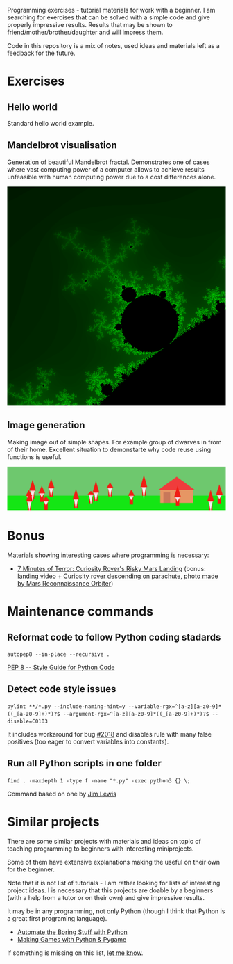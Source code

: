 Programming exercises - tutorial materials for work with a beginner. I am searching for exercises that can be solved with a simple code and give properly impressive results. Results that may be
shown to friend/mother/brother/daughter and will impress them.

Code in this repository is a mix of notes, used ideas and materials left as a feedback for the future.

# Exercises

## Hello world
Standard hello world example.

## Mandelbrot visualisation

Generation of beautiful Mandelbrot fractal. Demonstrates one of cases where vast computing power of a computer allows to achieve results unfeasible with human computing power due to a cost differences alone.

![mandelbrot.png](mandelbrot.png)

## Image generation

Making image out of simple shapes. For example group of dwarves in from of their home. Excellent situation to demonstarte why code reuse using functions is useful.

![dwarves.png](dwarves.png)

# Bonus

Materials showing interesting cases where programming is necessary:

* [7 Minutes of Terror: Curiosity Rover's Risky Mars Landing](https://www.youtube.com/watch?v=h2I8AoB1xgU) (bonus: [landing video](https://www.youtube.com/watch?v=svUJdzMHwmM) + [Curiosity rover descending on parachute, photo made by Mars Reconnaissance Orbiter](https://www.jpl.nasa.gov/spaceimages/details.php?id=PIA15978))

# Maintenance commands

## Reformat code to follow Python coding stadards

`autopep8 --in-place --recursive .`

[PEP 8 -- Style Guide for Python Code](https://www.python.org/dev/peps/pep-0008/)

## Detect code style issues

`pylint **/*.py --include-naming-hint=y --variable-rgx=^[a-z][a-z0-9]*((_[a-z0-9]+)*)?$ --argument-rgx=^[a-z][a-z0-9]*((_[a-z0-9]+)*)?$ --disable=C0103`

It includes workaround for bug [#2018](https://github.com/PyCQA/pylint/issues/2018) and disables rule with many false positives (too eager to convert variables into constants).

## Run all Python scripts in one folder

`find . -maxdepth 1 -type f -name "*.py" -exec python3 {} \;`

Command based on one by [Jim Lewis](https://stackoverflow.com/a/10523492/4130619)

# Similar projects

There are some similar projects with materials and ideas on topic of teaching programming to beginners with interesting miniprojects.

Some of them have extensive explanations making the useful on their own for the beginner.

Note that it is not list of tutorials - I am rather looking for lists of interesting project ideas. I is necessary that this projects are doable by a beginners (with a help from a tutor or on their own) and give impressive results.

It may be in any programming, not only Python (though I think that Python is a great first programing language).

* [Automate the Boring Stuff with Python](https://automatetheboringstuff.com/)
* [Making Games with Python & Pygame](http://inventwithpython.com/pygame/)

If something is missing on this list, [let me know](https://github.com/matkoniecz/quick-beautiful/issues/new).
